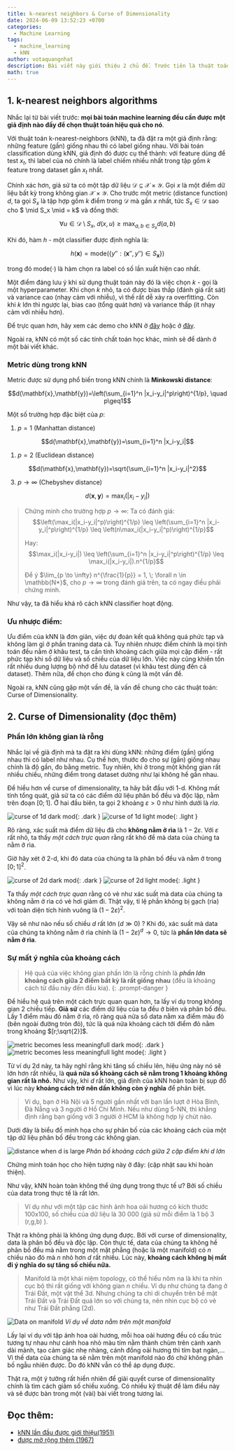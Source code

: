 ```yaml
---
title: k-nearest neighbors & Curse of Dimensionality
date: 2024-06-09 13:52:23 +0700
categories:
  - Machine Learning
tags:
  - machine_learning
  - kNN
author: votaquangnhat
description: Bài viết này giới thiệu 2 chủ đề. Trước tiên là thuật toán k-nearest neighbors và tập trung chủ yếu về classification. Ngoài ra còn dẫn dắt nói thêm về vấn đề curse of dimensionality
math: true
---
```

## 1. k-nearest neighbors algorithms

Nhắc lại từ bài viết trước: **mọi bài toán machine learning đều cần được một giả định nào đấy để chọn thuật toán hiệu quả cho nó**.

Với thuật toán k-nearest-neighbors (kNN), ta đã đặt ra một giả định rằng: những feature (gần) giống nhau thì có label giống nhau. Với bài toán classification dùng kNN, giả định đó được cụ thể thành: với feature dùng để test $x_t$, thì label của nó chính là label chiếm nhiều nhất trong tập gồm $k$ feature trong dataset gần $x_t$ nhất.


Chính xác hơn, giả sử ta có một tập dữ liệu $\mathcal{D} \subseteq \mathcal{X} \times \mathcal{Y}$. Gọi $x$ là một điểm dữ liệu bất kỳ trong không gian $\mathcal{X} \times \mathcal{Y}$. Cho trước một metric (distance function) $d$, ta gọi $S_x$ là tập hợp gồm $k$ điểm trong $\mathcal{D}$ mà gần $x$ nhất, tức $S_x \in \mathcal{D}$ sao cho $ \mid S_x \mid = k$ và đồng thời:

$$\forall u \in \mathcal{D} \setminus S_x, \; d(x, u) \geq \max_{a, b \in S_x} d(a, b)$$

Khi đó, hàm $h$ - một classifier được định nghĩa là:

$$h(\mathbf{x})=\text{mode}(\{y'':(\mathbf{x}'',y'')\in S_\mathbf{x}\})$$

trong đó $\text{mode}(\cdot)$ là hàm chọn ra label có số lần xuất hiện cao nhất.

Một điểm đáng lưu ý khi sử dụng thuật toán này đó là việc chọn $k$ - gọi là một hyperparameter. Khi chọn $k$ nhỏ, ta có được bias thấp (đánh giá rất sát) và variance cao (nhạy cảm với nhiễu), vì thế rất dễ xảy ra overfitting. Còn khi $k$ lớn thì ngược lại, bias cao (tổng quát hơn) và variance thấp (ít nhạy cảm với nhiễu hơn).

Để trực quan hơn, hãy xem các demo cho kNN ở [đây](http://sleepyheads.jp/apps/knn/knn.html) hoặc ở [đây](http://vision.stanford.edu/teaching/cs231n-demos/knn/).

Ngoài ra, kNN có một số các tính chất toán học khác, mình sẽ để dành ở một bài viết khác.

### Metric dùng trong kNN

Metric được sử dụng phổ biến trong kNN chính là **Minkowski distance**:

$$d(\mathbf{x},\mathbf{y})=\left(\sum_{i=1}^n |x_i-y_i|^p\right)^{1/p}, \quad p\geq1$$

Một số trường hợp đặc biệt của $p$:
1. $p = 1$ (Manhattan distance)

$$d(\mathbf{x},\mathbf{y})=\sum_{i=1}^n |x_i-y_i|$$

1. $p=2$ (Euclidean distance)

$$d(\mathbf{x},\mathbf{y})=\sqrt{\sum_{i=1}^n |x_i-y_i|^2}$$

3. $p \to \infty$ (Chebyshev distance)

$$d(\mathbf{x},\mathbf{y})=\max_i (|x_i-y_i|)$$

> Chứng minh cho trường hợp $p \to \infty$:
> Ta có đánh giá:
> $$\left(\max_i(|x_i-y_i|^p)\right)^{1/p} \leq \left(\sum_{i=1}^n |x_i-y_i|^p\right)^{1/p} \leq \left(n\max_i(|x_i-y_i|^p)\right)^{1/p}$$
> 
> Hay:
> $$\max_i(|x_i-y_i|) \leq \left(\sum_{i=1}^n |x_i-y_i|^p\right)^{1/p} \leq \max_i(|x_i-y_i|).n^{1/p}$$
> 
> Để ý $\lim_{p \to \infty} n^{\frac{1}{p}} = 1, \; \forall n \in \mathbb{N*}$, cho $p \to \infty$ trong đánh giá trên, ta có ngay điều phải chứng minh.

Như vậy, ta đã hiểu khá rõ cách kNN classifier hoạt động.

### Ưu nhược điểm:

Ưu điểm của kNN là đơn giản, việc dự đoán kết quả không quá phức tạp và không làm gì ở phần traning data cả. Tuy nhiên nhược điểm chính là mọi tính toán đều nằm ở khâu test, ta cần tính khoảng cách giữa mọi cặp điểm - rất phức tạp khi số dữ liệu và số chiều của dữ liệu lớn. Việc này cũng khiến tốn rất nhiều dung lượng bộ nhớ để lưu dataset (vì khâu test dùng đến cả dataset). Thêm nữa, để chọn cho đúng k cũng là một vấn đề.

Ngoài ra, kNN cũng gặp một vấn đề, là vấn đề chung cho các thuật toán: Curse of Dimensionality.
## 2. Curse of Dimensionality (đọc thêm)

### Phần lớn không gian là rỗng

Nhắc lại về giả định mà ta đặt ra khi dùng kNN: những điểm (gần) giống nhau thì có label như nhau. Cụ thể hơn, thước đo cho sự (gần) giống nhau chính là độ gần, đo bằng metric. Tuy nhiên, khi ở trong một không gian rất nhiều chiều, những điểm trong dataset dường như lại không hề gần nhau.

Để hiểu hơn về curse of dimensionality, ta hãy bắt đầu với 1-d. Không mất tính tổng quát, giả sử ta có các điểm dữ liệu phân bố đều và độc lập, nằm trên đoạn $[0;1]$. Ở hai đầu biên, ta gọi 2 khoảng $\varepsilon > 0$ như hình dưới là _rìa_.

![curse of 1d dark mod](https://raw.githubusercontent.com/nhatquang510/media/main/vtqn-blog/Attachments/curse-of-1d(dark).png){: .dark }
![curse of 1d light mode](https://raw.githubusercontent.com/nhatquang510/media/main/vtqn-blog/Attachments/curse-of-1d(light).png){: .light }

Rõ ràng, xác suất mà điểm dữ liệu đã cho **không nằm ở rìa** là $1-2\varepsilon$. Với $\varepsilon$ rất nhỏ, ta thấy _một cách trực quan_ rằng rất khó để mà data của chúng ta nằm ở rìa.

Giờ hãy xét ở 2-d, khi đó data của chúng ta là phân bố đều và nằm ở trong $[0;1]^2$.

![curse of 2d dark mod](https://raw.githubusercontent.com/nhatquang510/media/main/vtqn-blog/Attachments/curse-of-2d(dark).png){: .dark }
![curse of 2d light mode](https://raw.githubusercontent.com/nhatquang510/media/main/vtqn-blog/Attachments/curse-of-2d(light).png){: .light }

Ta thấy _một cách trực quan_ rằng có vẻ như xác suất mà data của chúng ta không nằm ở rìa có vẻ hơi giảm đi. Thật vậy, tỉ lệ phần không bị gạch (rìa) với toàn diện tích hình vuông là $(1-2\varepsilon)^2$.

Vậy sẽ như nào nếu số chiều $d$ rất lớn ($d \gg 0$) ? Khi đó, xác suất mà data của chúng ta không nằm ở rìa chính là $(1-2\varepsilon)^d \to 0$, tức là **phần lớn data sẽ nằm ở rìa**.

### Sự mất ý nghĩa của khoảng cách

> Hệ quả của việc không gian phần lớn là rỗng chính là **_phần lớn_ khoảng cách giữa 2 điểm bất kỳ là rất giống nhau** (đều là khoảng cách từ đầu này đến đầu kia).
{: .prompt-danger }

Để hiểu hệ quả trên một cách trực quan quan hơn, ta lấy ví dụ trong không gian 2 chiều tiếp. **Giả sử** các điểm dữ liệu của ta đều ở biên và phân bố đều. Lấy 1 điểm màu đỏ nằm ở rìa, rõ ràng quá nửa số data nằm xa điểm màu đỏ (bên ngoài đường tròn đỏ), tức là quá nửa khoảng cách tới điểm đỏ nằm trong khoảng $[r;\sqrt{2}]$.

![metric becomes less meaningfull dark mod](https://raw.githubusercontent.com/nhatquang510/media/main/vtqn-blog/Attachments/lessmeaning-metric-of-2d(dark).png){: .dark }
![metric becomes less meaningfull light mode](https://raw.githubusercontent.com/nhatquang510/media/main/vtqn-blog/Attachments/lessmeaning-metric-of-2d(light).png){: .light }

Từ ví dụ 2d này, ta hãy nghĩ rằng khi tăng số chiều lên, hiệu ứng này nó sẽ lớn hơn rất nhiều, là **quá nửa số khoảng cách sẽ nằm trong 1 khoảng không gian rất là nhỏ.** Như vậy, khi $d$ rất lớn, giả định của kNN hoàn toàn bị sụp đổ vì lúc này **khoảng cách trở nên dần không còn ý nghĩa** để phân biệt.
>Ví dụ, bạn ở Hà Nội và 5 người gần nhất với bạn lần lượt ở Hòa Bình, Đà Nẵng và 3 người ở Hồ Chí Minh. Nếu như dùng 5-NN, thì khẳng định rằng bạn giống với 3 người ở HCM là không hợp lý chút nào. 

Dưới đây là biểu đồ minh họa cho sự phân bố của các khoảng cách của một tập dữ liệu phân bố đều trong các không gian.

![distance when d is large](https://www.cs.cornell.edu/courses/cs4780/2024sp/lectures/images/c2/cursefigure.png)
_Phân bố khoảng cách giữa 2 cặp điểm khi $d$ lớn_

Chứng minh toán học cho hiện tượng này ở đây: (cập nhật sau khi hoàn thiện).

Như vậy, kNN hoàn toàn không thể ứng dụng trong thực tế ư? Bởi số chiều của data trong thực tế là rất lớn.
> Ví dụ như với một tập các hình ảnh hoa oải hương có kích thước 100x100, số chiều của dữ liệu là 30 000 (giả sử mỗi điểm là 1 bộ 3 (r,g,b) ).

Thật ra không phải là không ứng dụng được. Bởi với curse of dimensionality, data là phân bố đều và độc lập. Còn thực tế, data của chúng ta không hề phân bố đều mà nằm trong một mặt phẳng (hoặc là một manifold) có $n$ chiều nào đó mà $n$ nhỏ hơn $d$ rất nhiều. Lúc này, **khoảng cách không bị mất đi ý nghĩa do sự tăng số chiều nữa.**

> Manifold là một khái niệm topology, có thể hiểu nôm na là khi ta nhìn cục bộ thì rất giống với không gian $n$ chiều. Ví dụ như chúng ta đang ở Trái Đất, một vật thể 3d. Nhưng chúng ta chỉ di chuyển trên bề mặt Trái Đất và Trái Đất quá lớn so với chúng ta, nên nhìn cục bộ có vẻ như Trái Đất phẳng (2d).



![Data on manifold](https://www.wolfram.com/language/12/high-level-machine-learning/assets.en/learn-a-nonlinear-manifold-on-numeric-data/O_43.png)
_Ví dụ về data nằm trên một manifold_

Lấy lại ví dụ với tập ảnh hoa oải hương, mỗi hoa oải hương đều có cấu trúc tương tự nhau như cánh hoa nhỏ màu tím nằm thành chùm trên cành xanh dài mảnh, tạo cảm giác nhẹ nhàng, cánh đồng oải hương thì tím bạt ngàn,... Vì thế data của chúng ta sẽ nằm trên một manifold nào đó chứ không phân bố ngẫu nhiên được. Do đó kNN vẫn có thể áp dụng được.

Thật ra, một ý tưởng rất hiển nhiên để giải quyết curse of dimensionality chính là tìm cách giảm số chiều xuống. Có nhiều kỹ thuật để làm điều này và sẽ được bàn trong một (vài) bài viết trong tương lai.

## Đọc thêm:

- [kNN lần đầu được giới thiệu(1951)](https://cs.nyu.edu/~roweis/csc2515-2006/readings/fix_hodges_51.pdf)
- [được mở rộng thêm (1967)](https://isl.stanford.edu/~cover/papers/transIT/0021cove.pdf)